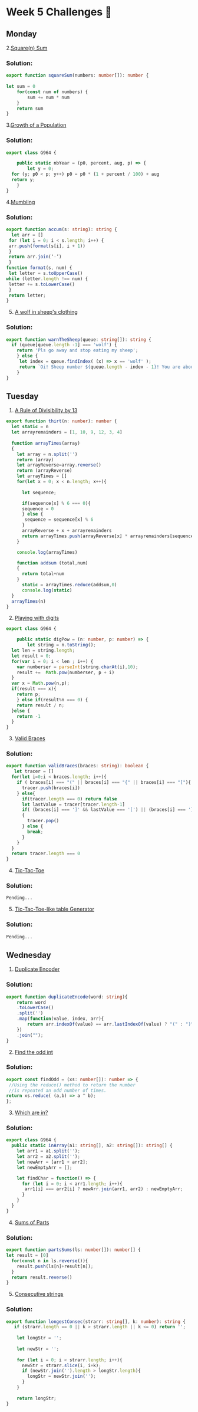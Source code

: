 # Week 5 Challenges 👾

## Monday

2.[Square(n) Sum]()
### Solution:
```Typescript
export function squareSum(numbers: number[]): number {
   
let sum = 0
    for(const num of numbers) {
        sum += num * num
    }
    return sum
}
```
3.[Growth of a Population](https://www.codewars.com/kata/563b662a59afc2b5120000c6/train/typescript)
### Solution:
```Typescript
export class G964 {

    public static nbYear = (p0, percent, aug, p) => {
        let y = 0;
  for (y; p0 < p; y++) p0 = p0 * (1 + percent / 100) + aug
  return y;
    }
}
```

4.[Mumbling](https://www.codewars.com/kata/5667e8f4e3f572a8f2000039/train/typescript)
### Solution:
```Typescript
export function accum(s: string): string {
  let arr = []
 for (let i = 0; i < s.length; i++) {
 arr.push(format(s[i], i + 1))
 }
 return arr.join(‘-’)
 }
function format(s, num) {
 let letter = s.toUpperCase()
while (letter.length !== num) {
 letter += s.toLowerCase()
 }
 return letter;
}
```
5. [A wolf in sheep's clothing](https://www.codewars.com/kata/5c8bfa44b9d1192e1ebd3d15/train/typescript)
### Solution: 
```Typescript
export function warnTheSheep(queue: string[]): string {
  if (queue[queue.length -1] === 'wolf') {
    return 'Pls go away and stop eating my sheep';
    } else {
     let index = queue.findIndex( (x) => x == 'wolf' );
     return `Oi! Sheep number ${queue.length - index - 1}! You are about to be eaten by a wolf!`;
    }
}
```
## Tuesday

1. [A Rule of Divisibility by 13](https://www.codewars.com/kata/564057bc348c7200bd0000ff)
```Typescript
export function thirt(n: number): number {
  let static = n 
  let arrayremainders = [1, 10, 9, 12, 3, 4]
  
  function arrayTimes(array)
  {
    let array = n.split('')
    return (array)
    let arrayReverse=array.reverse()
    return (arrayReverse)
    let arrayTimes = []
    for(let x = 0; x < n.length; x++){
      
      let sequence;

      if(sequence[x] % 6 === 0){
      sequence = 0
      } else {
       sequence = sequence[x] % 6
      }
      arrayReverse + x + arrayremainders
      return arrayTimes.push(arrayReverse[x] * arrayremainders[sequence])
    }

    console.log(arrayTimes)

    function addsum (total,num)
    {
      return total+num
    }
      static = arrayTimes.reduce(addsum,0)
      console.log(static)
  }
  arrayTimes(n)
}
```
2. [Playing with digits ](https://www.codewars.com/kata/5552101f47fc5178b1000050/train/typescript)
```Typescript
export class G964 {

    public static digPow = (n: number, p: number) => {
        let string = n.toString();
  let len = string.length;
  let result = 0;
  for(var i = 0; i < len ; i++) {
    var numberser = parseInt(string.charAt(i),10);
    result +=  Math.pow(numberser, p + i)
  }
  var x = Math.pow(n,p);
  if(result === x){
    return p;
    } else if(result%n === 0) {
    return result / n;
  }else {
    return -1  
  }
}
```
3. [Valid Braces](https://www.codewars.com/kata/5277c8a221e209d3f6000b56)
### Solution:
```Typescript
export function validBraces(braces: string): boolean {
   let tracer = []
  for(let i=0;i < braces.length; i++){
    if ( braces[i] === "(" || braces[i] === "{" || braces[i] === "["){
      tracer.push(braces[i])
    } else{
      if(tracer.length === 0) return false
      let lastValue = tracer[tracer.length-1]
      if( (braces[i] === ']' && lastValue === '[') || (braces[i] === '}' && lastValue === '{') || (braces[i] === ')' && lastValue === '('))
      {
        tracer.pop()
      } else {
        break;
      }
    }
  }
  return tracer.length === 0
}
```
4. [Tic-Tac-Toe](https://www.codewars.com/kata/5216a87cbf53a9c30f0000dc)
### Solution:
```Typescript
Pending...
```
5. [Tic-Tac-Toe-like table Generator](https://www.codewars.com/kata/5b817c2a0ce070ace8002be0)
### Solution:
```Typescript
Pending...
```
## Wednesday
1. [Duplicate Encoder](https://www.codewars.com/kata/54b42f9314d9229fd6000d9c/train/typescript)
### Solution:
```Typescript
export function duplicateEncode(word: string){
	return word
	.toLowerCase()
	.split('')
	.map(function(value, index, arr){
		return arr.indexOf(value) == arr.lastIndexOf(value) ? "(" : ")";
	})
	.join("");
}
```

2. [Find the odd int](https://www.codewars.com/kata/54da5a58ea159efa38000836/train/typescript)
### Solution:
```Typescript
export const findOdd = (xs: number[]): number => {
 //Using the reduce() method to return the number
 //is repeated an odd number of times.
return xs.reduce( (a,b) => a ^ b);
};
```

3. [Which are in?](https://www.codewars.com/kata/550554fd08b86f84fe000a58/train/typescript)
### Solution:
```Typescript
export class G964 {
  public static inArray(a1: string[], a2: string[]): string[] {
    let arr1 = a1.split('');
    let arr2 = a2.split('');
    let newArr = [arr1 + arr2];
    let newEmptyArr = [];

    let findChar = function() => {
      for (let i = 0; i < arr1.length; i++){
       arr1[i] === arr2[i] ? newArr.join(arr1, arr2) : newEmptyArr;
      }
    }
  }
}
```

4. [Sums of Parts](https://www.codewars.com/kata/5ce399e0047a45001c853c2b/train/typescript)
### Solution:
```Typescript
export function partsSums(ls: number[]): number[] {
let result = [0]
  for(const n in ls.reverse()){
    result.push(ls[n]+result[n]);
  }
  return result.reverse()
}
```

5. [Consecutive strings](https://www.codewars.com/kata/56a5d994ac971f1ac500003e)
### Solution:
```Typescript
export function longestConsec(strarr: string[], k: number): string {
   if (strarr.length == 0 || k > strarr.length || k <= 0) return '';
    
    let longStr = '';
    
    let newStr = '';
    
    for (let i = 0; i < strarr.length; i++){
      newStr = strarr.slice(i, i+k);
      if (newStr.join('').length > longStr.length){
        longStr = newStr.join('');
      }
    }
    
    return longStr;
}
```
